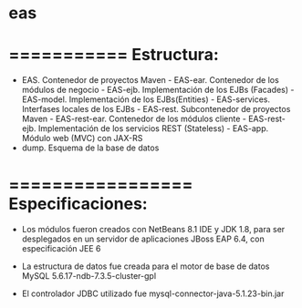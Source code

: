 # eas
===========
Estructura:
===========

- EAS. Contenedor de proyectos Maven
       - EAS-ear. Contenedor de los módulos de negocio
       - EAS-ejb. Implementación de los EJBs (Facades)
       - EAS-model. Implementación de los EJBs(Entities)
       - EAS-services. Interfases locales de los EJBs
       - EAS-rest. Subcontenedor de proyectos Maven
              - EAS-rest-ear. Contenedor de los módulos cliente
              - EAS-rest-ejb. Implementación de los servicios REST (Stateless)
              - EAS-app. Módulo web (MVC) con JAX-RS
- dump. Esquema de la base de datos

=================
Especificaciones:
=================

* Los módulos fueron creados con NetBeans 8.1 IDE y JDK 1.8, para ser desplegados en un servidor de aplicaciones JBoss EAP 6.4, con especificación JEE 6

* La estructura de datos fue creada para el motor de base de datos MySQL 5.6.17-ndb-7.3.5-cluster-gpl

* El controlador JDBC utilizado fue mysql-connector-java-5.1.23-bin.jar
